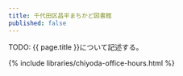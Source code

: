 ```yaml
---
title: 千代田区昌平まちかど図書館
published: false
---
```


TODO: {{ page.title }}について記述する。

{% include libraries/chiyoda-office-hours.html %}
